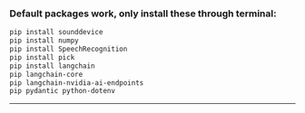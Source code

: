 
### Default packages work, only install these through terminal:

```bash 
pip install sounddevice
pip install numpy
pip install SpeechRecognition
pip install pick
pip install langchain 
pip langchain-core 
pip langchain-nvidia-ai-endpoints 
pip pydantic python-dotenv

```
---